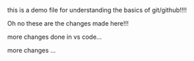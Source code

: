 this is a demo file for understanding the basics of git/github!!!!

Oh no these are the changes made here!!!


more changes done in vs code...

more changes ...
